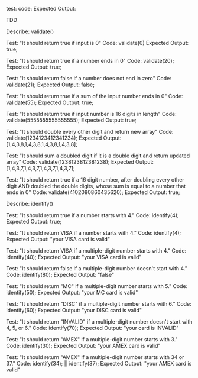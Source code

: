 test: 
code:
Expected Output: 

TDD

Describe: validate()

Test: "It should return true if input is 0"
Code: validate(0)
Expected Output: true;

Test: "It should return true if a number ends in 0"
Code: validate(20);
Expected Output: true;

Test: "It should return false if a number does not end in zero"
Code: validate(21);
Expected Output: false;

Test: "It should return true if a sum of the input number ends in 0"
Code: validate(55);
Expected Output: true;

Test: "It should return true if input number is 16 digits in length"
Code: validate(5555555555555555);
Expected Output: true;

Test: "It should double every other digit and return new array"
Code: validate(1234123412341234);
Expected Output: [1,4,3,8,1,4,3,8,1,4,3,8,1,4,3,8];

Test: "It should sum a doubled digit if it is a double digit and return updated array"
Code: validate(1238123812381238);
Expected Output: [1,4,3,7,1,4,3,7,1,4,3,7,1,4,3,7];

Test: "It should return true if a 16 digit number, after doubling every other digit AND doubled the double digits, whose sum is equal to a number that ends in 0"
Code: validate(4102080860435620);
Expected Output: true;

Describe: identify()

Test: "It should return true if a number starts with 4."
Code: identify(4);
Expected Output: true;

Test: "It should return VISA if a number starts with 4."
Code: identify(4);
Expected Output: "your VISA card is valid"

Test: "It should return VISA if a multiple-digit number starts with 4."
Code: identify(40);
Expected Output: "your VISA card is valid"

Test: "It should return false if a multiple-digit number doesn't start with 4."
Code: identify(80);
Expected Output: "false"

Test: "It should return "MC" if a multiple-digit number starts with 5."
Code: identify(50);
Expected Output: "your MC card is valid"

Test: "It should return "DISC" if a multiple-digit number starts with 6."
Code: identify(60);
Expected Output: "your DISC card is valid"

Test: "It should return "INVALID" if a multiple-digit number doesn't start with 4, 5, or 6."
Code: identify(70);
Expected Output: "your card is INVALID"

Test: "It should return "AMEX" if a multiple-digit number starts with 3."
Code: identify(30);
Expected Output: "your AMEX card is valid"

Test: "It should return "AMEX" if a multiple-digit number starts with 34 or 37."
Code: identify(34); || identify(37);
Expected Output: "your AMEX card is valid"